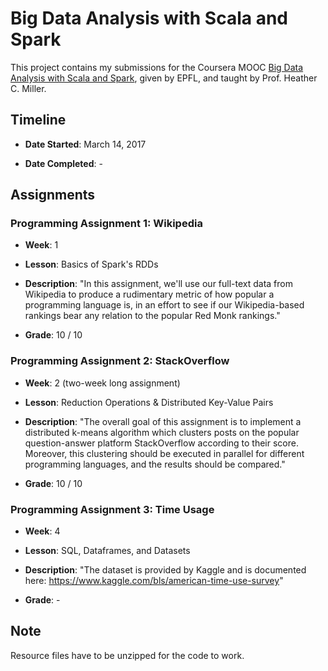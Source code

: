 # Big Data Analysis with Scala and Spark

This project contains my submissions for the Coursera MOOC [Big Data Analysis with Scala and Spark](https://www.coursera.org/learn/scala-spark-big-data/), given by EPFL, and taught by Prof. Heather C. Miller.

## Timeline

* **Date Started**: March 14, 2017

* **Date Completed**: -

## Assignments

### Programming Assignment 1: Wikipedia

* **Week**: 1

* **Lesson**: Basics of Spark's RDDs

* **Description**: "In this assignment, we'll use our full-text data from Wikipedia to produce a rudimentary metric of how popular a programming language is, in an effort to see if our Wikipedia-based rankings bear any relation to the popular Red Monk rankings."

* **Grade**: 10 / 10

### Programming Assignment 2: StackOverflow

* **Week**: 2 (two-week long assignment)

* **Lesson**: Reduction Operations & Distributed Key-Value Pairs

* **Description**: "The overall goal of this assignment is to implement a distributed k-means algorithm which clusters posts on the popular question-answer platform StackOverflow according to their score. Moreover, this clustering should be executed in parallel for different programming languages, and the results should be compared."

* **Grade**: 10 / 10

### Programming Assignment 3: Time Usage

* **Week**: 4

* **Lesson**: SQL, Dataframes, and Datasets

* **Description**: "The dataset is provided by Kaggle and is documented here: https://www.kaggle.com/bls/american-time-use-survey"

* **Grade**: -

## Note

Resource files have to be unzipped for the code to work.
